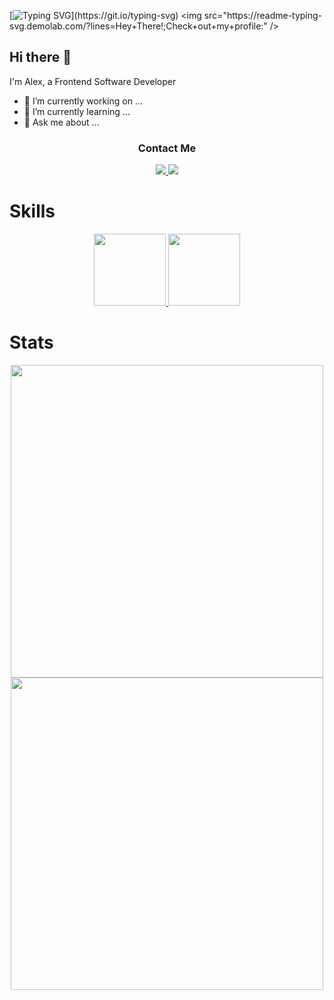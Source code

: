 [![Typing SVG](https://readme-typing-svg.demolab.com/?lines=Hey+There!;Check+out+my+profile:)](https://git.io/typing-svg)
<img src="https://readme-typing-svg.demolab.com/?lines=Hey+There!;Check+out+my+profile:" />
## Hi there 👋
I'm Alex, a Frontend Software Developer

- 🔭 I’m currently working on ...
- 🌱 I’m currently learning ...
- 💬 Ask me about ...

<div align="center">
  <h3>Contact Me</h3>
  <a href="mailto: acastr13@asu.edu">
    <img src="https://img.shields.io/badge/Gmail-D14836?style=for-the-badge&logo=gmail&logoColor=white" />
  </a>
  
  <a href="https://www.linkedin.com/in/fullstackcastro/">
    <img src="https://img.shields.io/badge/linkedin-%230077B5.svg?style=for-the-badge&logo=linkedin&logoColor=white" />
  </a>
</div>

# Skills
<div align="center">
  <a href="https://skillicons.dev">
    <img src="https://skillicons.dev/icons?i=git,react,javascript,ts,python,nodejs" height="115" />
    <img src="https://skillicons.dev/icons?i=ai,ps,sequelize,flask,mysql,postgres" height="115" />
  </a>
</div>

# Stats
<div href="https://github.com/versayce/github-readme-stats" align="center">
  <img width="500" src="https://github-readme-stats.vercel.app/api?username=versayce&show_icons=true&theme=radical" />
</div>

<div href="https://github.com/versayce/github-readme-stats" align="center">
  <img width="500" src="https://github-readme-stats.vercel.app/api/top-langs/?username=anuraghazra&layout=compact&theme=radical">
</div>

<!--
**Versayce/versayce** is a ✨ _special_ ✨ repository because its `README.md` (this file) appears on your GitHub profile.

Here are some ideas to get you started:

- 🔭 I’m currently working on ...
- 🌱 I’m currently learning ...
- 👯 I’m looking to collaborate on ...
- 🤔 I’m looking for help with ...
- 💬 Ask me about ...
- 📫 How to reach me: ...
- 😄 Pronouns: ...
- ⚡ Fun fact: ...
-->
